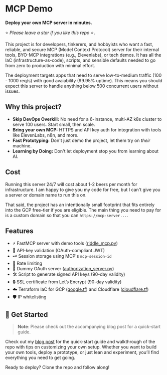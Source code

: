 # MCP Demo

**Deploy your own MCP server in minutes.**

⭐ _Please leave a star if you like this repo_ ⭐.

This project is for developers, tinkerers, and hobbyists who want a fast,
reliable, and secure MCP (Model Context Protocol) server for their internal
tools, BYO-MCP integrations (e.g., Elevenlabs), or tech demos. It has
all the IaC (infrastructure-as-code), scripts, and sensible defaults needed to
go from zero to production with minimal effort.

The deployment targets apps that need to serve low-to-medium traffic (100 - 1000
req/s) with good avaiability (99.95% uptime). This means you should expect this
server to handle anything below 500 concurrent users without issues.

## Why this project?

- **Skip DevOps Overkill:** No need for a 6-instance, multi-AZ k8s cluster to serve 100 users. Start small, then scale.
- **Bring your own MCP:** HTTPS and API key auth for integration
  with tools like ElevenLabs, n8n, and more.
- **Fast Prototyping:** Don't just demo the project, let them try on *their* machine.
- **Learning by Doing:** Don't let deployment stop you from learning about AI.

## Cost

Running this server 24/7 will cost about 1-2 beers per month for infrastructure.
I am happy to give you my code for free, but I can't give you a server or domain
name to run this on.

That said, the project has an intentionally small footprint that fits entirely
into the GCP free-tier if you are eligible. The main thing you need to pay for
is a custom domain so that you can `https://mcp-server...`.

## Features

- ⚡ FastMCP server with demo tools ([riddle_mcp.py](src/services/riddle_mcp.py))
- 🔑 API-key validation (OAuth-compliant JWT)
- 🗝️ Session storage using MCP's `mcp-session-id`
- 🚦 Rate limiting
- 🧪 Dummy OAuth server ([authorization_server.py](src/services/authorization_server.py))
- 🛠️ Script to generate signed API keys (90-day validity)
- 🔒 SSL certificate from Let’s Encrypt (90-day validity)
- ☁️ Terraform IaC for GCP ([google.tf](infra/google.tf)) and Cloudflare ([cloudflare.tf](infra/cloudflare.tf))
- 🛡️ IP whitelisting

## 🚀 Get Started

> **Note**: Please check out the accompanying blog post for a quick-start guide.

Check out my [blog post](#) for the quick-start guide and walkthrough of
the repo with tips on customizing your own setup. Whether you want to build your
own tools, deploy a prototype, or just lean and experiment, you’ll find
everything you need to get going.


Ready to deploy? Clone the repo and follow along!
